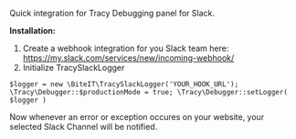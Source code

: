 Quick integration for Tracy Debugging panel for Slack.

**Installation:**
1. Create a webhook integration for you Slack team here: https://my.slack.com/services/new/incoming-webhook/
2. Initialize TracySlackLogger

`
$logger = new \BiteIT\TracySlackLogger('YOUR_HOOK_URL');
\Tracy\Debugger::$productionMode = true;
\Tracy\Debugger::setLogger( $logger )
`

Now whenever an error or exception occures on your website, your selected Slack Channel will be notified.